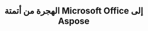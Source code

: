 ---
title: الهجرة من أتمتة Microsoft Office إلى Aspose
type: docs
weight: 310
url: /php-java/migration-from-microsoft-office-automation-to-aspose/
---